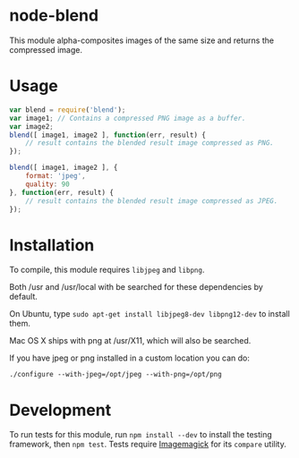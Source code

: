# node-blend

This module alpha-composites images of the same size and returns the compressed image.

# Usage

```javascript
var blend = require('blend');
var image1; // Contains a compressed PNG image as a buffer.
var image2;
blend([ image1, image2 ], function(err, result) {
    // result contains the blended result image compressed as PNG.
});

blend([ image1, image2 ], {
    format: 'jpeg',
    quality: 90
}, function(err, result) {
    // result contains the blended result image compressed as JPEG.
});
```

# Installation

To compile, this module requires `libjpeg` and `libpng`.

Both /usr and /usr/local with be searched for these dependencies by default.

On Ubuntu, type `sudo apt-get install libjpeg8-dev libpng12-dev` to install them.

Mac OS X ships with png at /usr/X11, which will also be searched.

If you have jpeg or png installed in a custom location you can do:

    ./configure --with-jpeg=/opt/jpeg --with-png=/opt/png

# Development

To run tests for this module, run `npm install --dev` to install the testing framework, then
`npm test`. Tests require [Imagemagick](http://www.imagemagick.org/script/index.php) for its `compare` utility.
